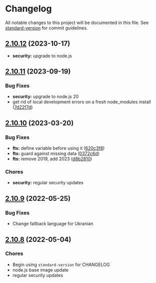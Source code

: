 # Changelog

All notable changes to this project will be documented in this file. See [standard-version](https://github.com/conventional-changelog/standard-version) for commit guidelines.

## [2.10.12](https://github.com/UN-OCHA/reports-site/compare/v2.10.11...v2.10.12) (2023-10-17)

* **security:** upgrade to node.js


## [2.10.11](https://github.com/UN-OCHA/reports-site/compare/v2.10.10...v2.10.11) (2023-09-19)

### Bug Fixes

* **security:** upgrade to node.js 20
* get rid of local development errors on a fresh node_modules install ([7d22f7d](https://github.com/UN-OCHA/reports-site/commit/7d22f7d75fa775acb8eeed0d5be6c0b7d4871b65))


## [2.10.10](https://github.com/UN-OCHA/reports-site/compare/v2.10.9...v2.10.10) (2023-03-20)

### Bug Fixes

* **fts:** define variable before using it ([620c3f8](https://github.com/UN-OCHA/reports-site/commit/620c3f8965955dcf6bf2c7e4610649955d5b24a8))
* **fts:** guard against missing data ([0372c6d](https://github.com/UN-OCHA/reports-site/commit/0372c6df1558aa8dcd1554c7175961fdb44bace9))
* **fts:** remove 2019, add 2023 ([d8b2810](https://github.com/UN-OCHA/reports-site/commit/d8b281064c2b7177b8cafd352ccdc191036ac912))

### Chores

- **security:** regular security updates


## [2.10.9](https://github.com/UN-OCHA/reports-site/compare/v2.10.8...v2.10.9) (2022-05-25)

### Bug Fixes

- Change fallback language for Ukranian

## [2.10.8](https://github.com/UN-OCHA/reports-site/compare/v2.10.7...v2.10.8) (2022-05-04)

### Chores

- Begin using `standard-version` for CHANGELOG
- node.js base image update
- regular security updates
